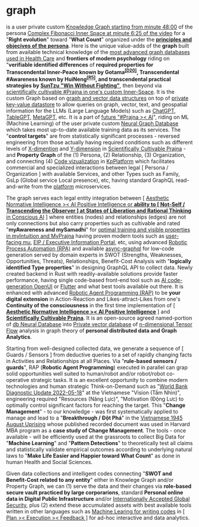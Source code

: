 # graph

is a user private custom <a href="https://www.youtube.com/watch?v=RVFj88i63rU" target="_blank">Knowledge Graph starting from minute 48:00</a> of the persona <a href="https://www.youtube.com/watch?v=ghxQA3vvhsk" target="_blank">Complex Fibonacci Inner Space at minute 6:25 of the video</a> for a "<b>Right evolution</b>" toward "<b>What Count</b>" organized under the <b><a href="https://www.youtube.com/watch?v=Ei-pYtYS6UY" target="_blank">principles and objecives of the persona</a></b>. Here is the unique value-adds of the <b>graph</b> built from available technical knowledge of the <a href="https://www.youtube.com/watch?v=CHcNy5gEtLg" target="_blank">most advanced graph databases used in Health Care</a> and <b>frontiers of modern psychology</b> riding on "<b>verifiable identified differences</b> of <b>required properties for Transcendental Inner-Peace known by Gotama<sup><a href="https://blog.khaiphong.io/2023/09/references.html#D20" target="_blank">[D20]</a></sup>, Transcendental #Awareness known by HuiNeng<sup><a href="https://blog.khaiphong.io/2023/09/references.html#R5" target="_blank">[R5]</a></sup>, and transcendental practical strategies by <a href="https://en.wikipedia.org/wiki/Sun_Tzu">SunTzu "Win Without Fighting"</a></b>, then beyond via <a href="https://blog.khaiphong.io/2023/09/preface.html" target="_blank">scientifically cultivable #Prajna in one's custom Inner-Space</a>.  It is the custom Graph based on <a href="https://github.com/khaiphong/db/" target="_blank">graph and vector data structures</a> on top of <a href="https://github.com/tikv/agatedb" target="_blank">private key-value datastore</a> to allow queries on graph, vector, text, and geospatial information for the LLMs (Large Language Models) such as <a href="https://www.youtube.com/watch?v=osTGlTAfdWk" target="_blank">ChatGPT</a>, <a href="https://www.arxiv-vanity.com/papers/2307.08674/" target="_blank">TableGPT</a>, <a href="https://github.com/geekan/MetaGPT" target="_blank">MetaGPT</a>, etc. It is a part of <a href="https://www.youtube.com/watch?v=vUuB6RNUGx0" target="_blank">future "<a href="https://www.youtube.com/watch?v=3HsuEjN8dSc" target="_blank">#Prajna &gt;&lt; AI</a>"</a>, riding on ML (Machine Learning) of the user private custom <a href="https://github.com/khaiphong/db/" target="_blank">Neural Graph Database</a> which takes most up-to-date available training data as its services. The "<b>control targets</b>" are from statistically significant processes - reversed engineering from those actually having required conditions such as different levels of <a href="https://blog.khaiphong.io/2023/09/awareness.html#Section_1" target="_blank">X-dimention</a> and <a href="https://blog.khaiphong.io/2023/09/empty-content-transcendental-inner-peace.html#Section_3" target="_blank">Y-dimension</a> in <a href="https://blog.khaiphong.io/2023/09/list-of-figures-and-tables.html#Figure_2" target="_blank">Scientifically Cultivable Prajna</a> - and <b>Property Graph</b> of the (1) Persona, (2) Relationship, (3) Organization, and connecting (4) <a href="https://lib.rs/crates/rust_code_visualizer" target="_blank">Code vizualization</a> in <a href="https://github.com/khaiphong/KpPlatform/" target="_blank">KpPlatform</a> which facilitates commercial and specialized interactions between legal [ Persona / Organization ] with available Services, and other Types such as Family, GsLp (Global service Local presence), etc, having standard GraphQL read-and-write from the <a href="https://github.com/khaiphong/platform/" target="_blank">platform</a> microservices.

The graph serves each legal entity integration between [ <a href="https://www.youtube.com/watch?v=xvNvj7ku5pY" target="_blank">Aesthetic Normative Intelligence &gt;&lt; AI Positive Intelligence or <b>ability to [ Not-Self / Transcending the Observer ] at <u>States of Liberation</u> and Rational Thinking</b> in Conscious AI</a> ] where entities (nodes) and relationships (edges) are not only connections but also carry properties such as cultivable and rated "<b>myAwareness and mySamadhi</b>" for <a href="https://www.youtube.com/watch?v=9o8wqs-LdDk" target="_blank">optimal training and visible properties in myIntuition and MyPrajna</a> having proven modern tools such as <a href="https://github.com/khaiphong/mu/" target="_blank">user-facing mu</a>, <a href="https://github.com/khaiphong/eip/" target="_blank">EIP / Executive Information Portal</a>, etc, using advanced <a href="https://en.wikipedia.org/wiki/Robotic_process_automation" target="_blank">Robotic Process Automation (RPA)</a> and available <a href="https://github.com/async-graphql/async-graphql" target="_blank">async-graphql</a> for low-code generation served by domain experts in SWOT (Strengths, Weaknesses, Opportunities, Threats), Relationships, Benefit-Cost Analysis with "<b>logically identified Type properties</b>" in designing GraphQL API to collect data. Newly created backend in Rust with readily-available solutions provide faster performance, having single code-based front-end tool such as <a href="https://www.youtube.com/watch?v=ki5eitE0UXE" target="_blank">AI code-generation OpenUI</a> or <a href="https://flutter.dev/" target="_blank">Flutter</a> and what best tools available out there. It is enhanced with advanced <a href="http://www.doc.ic.ac.uk/~klc/icra.pdf" target="_blank">Robotic Agent Programming (RAP)</a> to be <b>your digital extension</b> in Action-Reaction and Likes-attract-Likes from one's <b>Continuity of the consciousness</b> in the first time implementation of [ <a href="https://blog.khaiphong.io/2023/09/nature-of-things.html#Section_2.1" target="_blank"><b>Aesthetic Normative Intelligence &gt;&lt; AI Positive Intelligence</b></a> ] and <a href="https://blog.khaiphong.io/2023/09/list-of-figures-and-tables.html#Figure_2" target="_blank"><b>Scientifically Cultivable Prajna</b></a>. It is an open-source agreed named-portion of <a href="https://github.com/khaiphong/db/" target="_blank">db Neural Database</a> into <a href="https://www.youtube.com/watch?v=CUudy4hNED8" target="_blank">Private vector database</a> of <a href="https://github.com/tensorflow" target="_blank">n-dimensional Tensor Flow</a> analysis in graph theory of <b>personal distributed data and Graph Analytics</b>.

Starting from well-designed collected data, we generate a sequence of [ Guards / Sensors ] from deductive queries to a set of rapidly changing facts in Activities and Relationships at all Places. Via "<b>rule-based sensors / guards</b>", RAP (<b>Robotic Agent Programming</b>) executed in parallel can grap solid opportunities well suited to human/robot and/or robot/robot co-operative strategic tasks. It is an excellent opportunity to combine modern technologies and human strategic Think-on-Demand such as "<a href="https://documents1.worldbank.org/curated/en/990091640036715580/pdf/How-Will-Viet-Nam-Blossom-Reforming-Institutions-for-Effective-Implementation-Systematic-Country-Diagnostic-Update-2021.pdf" target="_blank">World Bank Diagnostic Update 2022-05-18</a>" at the Vietnamese "Vision (Tầm Nhìn)", engineering required "Resources (Năng Lực)", "Motivation (Động Lưc) to optimally control significant factors for reaching the target. This "<b>Change Management</b>" - to our knowledge - was first systematically applied to manage and lead to a "<b>Breakthrough / Đột Phá</b>" in the <a href="https://www.marxists.org/archive/truong-chinh/1946/august-1946-revolution.pdf" target="_blank">Vietnamese 1945 August Uprising</a> whose published recorded document was used in Harvard MBA program as a <b>case study of Change Management</b>. The tools - once available - will be efficiently used at the grassroots to collect Big Data for "<b>Machine Learning</b>" and "<b>Pattern Detections</b>" to theoretically test all claims and statistically validate empirical outcomes according to underlying natural laws to "<b>Make Life Easier and Happier toward What Count</b>" as done in human Health and Social Sciences.

Given data collections and intelligent codes connecting "<b>SWOT and Benefit-Cost related to any entity</b>" either in Knowlege Graph and/or Property Graph, we can (1) serve the data and their changes via <b>role-based secure vault practiced by large corporarions</b>, standard <b>Personal online data in Digital Public Infrastructure</b> and/or <a href="https://global.chinadaily.com.cn/a/202206/07/WS629f03d1a310fd2b29e61335.html" target="_blank">Internationally Accepted Global Security</a>, plus (2) extend these accumulated assets with best available tools written in other languages such as <a href="https://www.youtube.com/watch?v=8ra5bf1ujwo" target="_blank">Machine Learing for writing codes</a> in <a href="https://github.com/khaiphong/eip/" target="_blank">[ Plan &gt;&lt; Execution &gt;&lt; Feedback ]</a> for ad-hoc interactive and data analytics.
